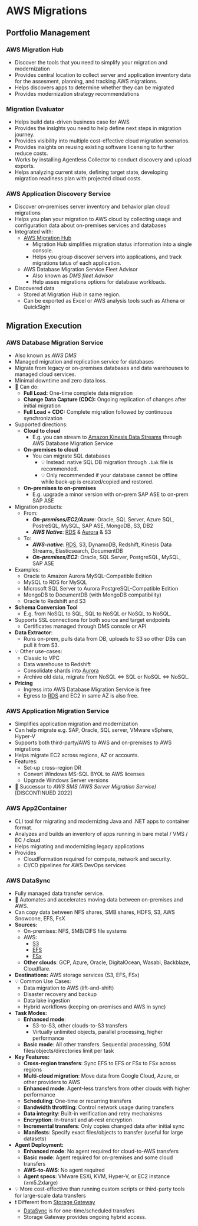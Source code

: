 # AWS Migrations

## Portfolio Management

### AWS Migration Hub

- Discover the tools that you need to simplify your migration and modernization
- Provides central location to collect server and application inventory data for the assesment, planning, and tracking AWS migrations.
- Helps discovers apps to determine whether they can be migrated
- Provides modernization strategy recommendations

### Migration Evaluator

- Helps build data-driven business case for AWS
- Provides the insights you need to help define next steps in migration journey.
- Provides visibility into multiple cost-effective cloud migration scenarios.
- Provides insights on reusing existing software licensing to further reduce costs.
- Works by installing Agentless Collector to conduct discovery and upload exports.
- Helps analyzing current state, defining target state, developing migration readiness plan with projected cloud costs.

### AWS Application Discovery Service

- Discover on-premises server inventory and behavior plan cloud migrations
- Helps you plan your migration to AWS cloud by collecting usage and configuration data about on-premises services and databases
- Integrated with:
  - [AWS Migration Hub](#aws-migration-hub)
    - Migration Hub simplifies migration status information into a single console.
    - Helps you group discover servers into applications, and track migrations tatus of each application.
  - AWS Database Migration Service Fleet Advisor
    - Also known as *DMS fleet Advisor*
    - Help asses migrations options for database workloads.
- Discovered data
  - Stored at Migration Hub in same region.
  - Can be exported as Excel or AWS analysis tools such as Athena or QuickSight

## Migration Execution

### AWS Database Migration Service

- Also known as *AWS DMS*
- Managed migration and replication service for databases
- Migrate from legacy or on-premises databases and data warehouses to managed cloud services.
- Minimal downtime and zero data loss.
- 📝 Can do:
  - **Full Load:** One-time complete data migration
  - **Change Data Capture (CDC):** Ongoing replication of changes after initial migration
  - **Full Load + CDC:** Complete migration followed by continuous synchronization
- Supported directions:
  - **Cloud to cloud**
    - E.g. you can stream to [Amazon Kinesis Data Streams](./06-03-02-data-analytics-streaming-kinesis-data-firehose-kafka-flink.md#amazon-kinesis-data-streams) through AWS Database Migration Service
  - **On-premises to cloud**
    - You can migrate SQL databases
      - 💡 Instead: native SQL DB migration through `.bak` file is recommended.
      - 💡 Only recommended if your database cannot be offline while back-up is created/copied and restored.
  - **On-premises to on-premises**
    - E.g. upgrade a minor version with on-prem SAP ASE to on-prem SAP ASE
- Migration products:
  - From:
    - ***On-premises/EC2/Azure***: Oracle, SQL Server, Azure SQL, PostreSQL, MySQL, SAP ASE, MongoDB, S3, DB2
    - ***AWS Native***: [RDS](./06-02-01-data-databases-rds.md) & [Aurora](./06-02-03-data-databases-aurora.md) & S3
  - To:
    - ***AWS-native***: [RDS](./06-02-01-data-databases-rds.md), S3, DynamoDB, Redshift, Kinesis Data Streams, Elasticsearch, DocumentDB
    - ***On-premises/EC2***: Oracle, SQL Server, PostgreSQL, MySQL, SAP ASE
- Examples:
  - Oracle to Amazon Aurora MySQL-Compatible Edition
  - MySQL to RDS for MySQL
  - Microsoft SQL Server to Aurora PostgreSQL-Compatible Edition
  - MongoDB to DocumentDB (with MongoDB compatibility)
  - Oracle to Redshift and S3
- **Schema Conversion Tool**
  - E.g. from NoSQL to SQL, SQL to NoSQL or NoSQL to NoSQL.
- Supports SSL connections for both source and target endpoints
  - Certificates managed through DMS console or API
- **Data Extractor**:
  - Runs on-prem, pulls data from DB, uploads to S3 so other DBs can pull it from S3.
- 💡 Other use-cases:
  - Classic to VPC
  - Data warehouse to Redshift
  - Consolidate shards into [Aurora](./06-02-03-data-databases-aurora.md)
  - Archive old data, migrate from NoSQL <=> SQL or NoSQL <=> NoSQL.
- **Pricing**
  - Ingress into AWS Database Migration Service is free
  - Egress to [RDS](./06-02-01-data-databases-rds.md) and EC2 in same AZ is also free.

### AWS Application Migration Service

- Simplifies application migration and modernization
- Can help migrate e.g. SAP, Oracle, SQL server, VMware vSphere, Hyper-V
- Supports both third-party/AWS to AWS and on-premises to AWS migrations
- Helps migrate EC2 across regions, AZ or accounts.
- Features:
  - Set-up cross-region DR
  - Convert Windows MS-SQL BYOL to AWS licenses
  - Upgrade Windows Server versions
- 🤗 Successor to *AWS SMS (AWS Server Migration Service)* [DISCONTINUED 2022]

### AWS App2Container

- CLI tool for migrating and modernizing Java and .NET apps to container format.
- Analyzes and builds an inventory of apps running in bare metal / VMS / EC / cloud
- Helps migrating and modernizing legacy applications
- Provides
  - CloudFormation required for compute, network and security.
  - CI/CD pipelines for AWS DevOps services

### AWS DataSync

- Fully managed data transfer service.
- 📝 Automates and accelerates moving data between on-premises and AWS.
- Can copy data between NFS shares, SMB shares, HDFS, S3, AWS Snowcone, EFS, FsX
- **Sources:**
  - On-premises: NFS, SMB/CIFS file systems
  - AWS:
    - [S3](./06-01-01-data-s3-overview.md)
    - [EFS](./05-01-06-compute-ec2-ebs-efs-instance-store.md#amazon-elastic-file-system)
    - [FSx](./05-01-06-compute-ec2-ebs-efs-instance-store.md#amazon-fsx)
  - **Other clouds**: GCP, Azure, Oracle, DigitalOcean, Wasabi, Backblaze, Cloudflare.
- **Destinations:** AWS storage services (S3, EFS, FSx)
- 💡 Common Use Cases:
  - Data migration to AWS (lift-and-shift)
  - Disaster recovery and backup
  - Data lake ingestion
  - Hybrid workflows (keeping on-premises and AWS in sync)
- **Task Modes:**
  - **Enhanced mode**:
    - S3-to-S3, other clouds-to-S3 transfers
    - Virtually unlimited objects, parallel processing, higher performance
  - **Basic mode**: All other transfers. Sequential processing, 50M files/objects/directories limit per task
- **Key Features:**
  - **Cross-region transfers**: Sync EFS to EFS or FSx to FSx across regions
  - **Multi-cloud migration**: Move data from Google Cloud, Azure, or other providers to AWS
  - **Enhanced mode**: Agent-less transfers from other clouds with higher performance
  - **Scheduling**: One-time or recurring transfers
  - **Bandwidth throttling**: Control network usage during transfers
  - **Data integrity**: Built-in verification and retry mechanisms
  - **Encryption**: In-transit and at-rest encryption
  - **Incremental transfers**: Only copies changed data after initial sync
  - **Manifests**: Specify exact files/objects to transfer (useful for large datasets)
- **Agent Deployment:**
  - **Enhanced mode**: No agent required for cloud-to-AWS transfers
  - **Basic mode**: Agent required for on-premises and some cloud transfers
  - **AWS-to-AWS**: No agent required
  - **Agent specs**: VMware ESXi, KVM, Hyper-V, or EC2 instance (≥m5.2xlarge)
- 💡 More cost-effective than running custom scripts or third-party tools for large-scale data transfers
- ❗ Different from [Storage Gateway](./06-01-03-data-s3-integrated-services-snowball-athena-storage-gateway-object-lambda-transfer.md)
  - [DataSync](#aws-datasync) is for one-time/scheduled transfers
  - Storage Gateway provides ongoing hybrid access.

